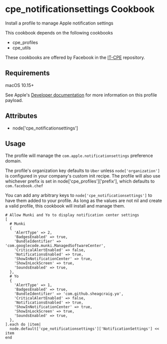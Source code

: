 cpe_notificationsettings Cookbook
=========================
Install a profile to manage Apple notification settings

This cookbook depends on the following cookbooks

* cpe_profiles
* cpe_utils

These cookbooks are offered by Facebook in the
[IT-CPE](https://github.com/facebook/IT-CPE) repository.

Requirements
------------
macOS 10.15+

See Apple's
[Developer documentation](https://developer.apple.com/documentation/devicemanagement/notifications/notificationsettingsitem?changes=latest_minor)
for more information on this profile payload.

Attributes
----------
* node['cpe_notificationsettings']

Usage
-----
The profile will manage the `com.apple.notificationsettings` preference domain.

The profile's organization key defaults to `Uber` unless `node['organization']`
is configured in your company's custom init recipe. The profile will also use
whichever prefix is set in node['cpe_profiles']['prefix'], which defaults to
`com.facebook.chef`

You can add any arbitrary keys to `node['cpe_notificationsettings']` to have
them added to your profile.  As long as the values are not nil and create a
valid profile, this cookbook will install and manage them.

```
# Allow Munki and Yo to display notification center settings
[
  # Munki
  {
    'AlertType' => 2,
    'BadgesEnabled' => true,
    'BundleIdentifier' => 'com.googlecode.munki.ManagedSoftwareCenter',
    'CriticalAlertEnabled' => false,
    'NotificationsEnabled' => true,
    'ShowInNotificationCenter' => true,
    'ShowInLockScreen' => true,
    'SoundsEnabled' => true,
  },
  # Yo
  {
    'AlertType' => 1,
    'BadgesEnabled' => true,
    'BundleIdentifier' => 'com.github.sheagcraig.yo',
    'CriticalAlertEnabled' => false,
    'NotificationsEnabled' => true,
    'ShowInNotificationCenter' => true,
    'ShowInLockScreen' => true,
    'SoundsEnabled' => true,
  },
].each do |item|
  node.default['cpe_notificationsettings']['NotificationSettings'] << item
end
```
